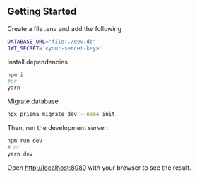 ## Getting Started

Create a file .env and add the following

```bash
DATABASE_URL="file:./dev.db"
JWT_SECRET='<your-sercet-key>'
```

Install dependencies

```bash
npm i
#or
yarn
```

Migrate database

```bash
npx prisma migrate dev --name init
```

Then, run the development server:

```bash
npm run dev
# or
yarn dev
```

Open [http://localhost:8080](http://localhost:8080) with your browser to see the result.

